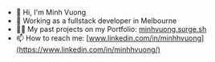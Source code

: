 - 👋 Hi, I'm Minh Vuong
- 🌱 Working as a fullstack developer in Melbourne
- 👨‍💻 My past projects on my Portfolio: [minhvuong.surge.sh](minhvuong.surge.sh)
- 📫 How to reach me: [www.linkedin.com/in/minhhvuong](https://www.linkedin.com/in/minhhvuong/)
